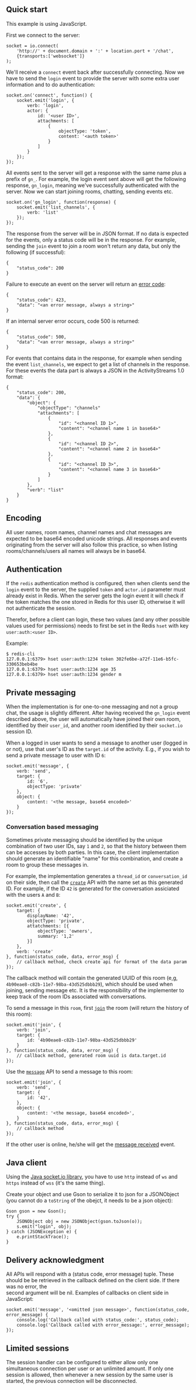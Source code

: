 ## Quick start

This example is using JavaScript.

First we connect to the server:

    socket = io.connect(
        'http://' + document.domain + ':' + location.port + '/chat', 
        {transports:['websocket']}
    );

We'll receive a `connect` event back after successfully connecting. Now we have to send the `login` event to provide the
server with some extra user information and to do authentication:

    socket.on('connect', function() {
        socket.emit('login', {
            verb: 'login',
            actor: {
                id: '<user ID>',
                attachments: [
                    {
                        objectType: 'token',
                        content: '<auth token>'
                    }
                ]
            }
        });
    });
    
All events sent to the server will get a response with the same name plus a prefix of `gn_`. For example, the login 
event sent above will get the following response, `gn_login`, meaning we've successfully authenticated with the server.
Now we can start joining rooms, chatting, sending events etc.

    socket.on('gn_login', function(response) {
        socket.emit('list_channels', {
            verb: 'list'
        });
    });
    
The response from the server will be in JSON format. If no data is expected for the events, only a status code will be
in the response. For example, sending the `join` event to join a room won't return any data, but only the following
(if successful):

    {
        "status_code": 200
    }
    
Failure to execute an event on the server will return an [error code](api.md#error-codes):

    {
        "status_code": 423,
        "data": "<an error message, always a string>"
    }
    
If an internal server error occurs, code 500 is returned:

    {
        "status_code": 500,
        "data": "<an error message, always a string>"
    }
    
For events that contains data in the response, for example when sending the event `list_channels`, we expect to get a list
of channels in the response. For these events the data part is always a JSON in the ActivityStreams 1.0 format:

    {
        "status_code": 200,
        "data": {       
            "object": {
                "objectType": "channels"
                "attachments": [
                    {
                        "id": "<channel ID 1>",
                        "content": "<channel name 1 in base64>"
                    },
                    {
                        "id": "<channel ID 2>",
                        "content": "<channel name 2 in base64>"
                    },
                    {
                        "id": "<channel ID 3>",
                        "content": "<channel name 3 in base64>"
                    }
                ]
            },
            "verb": "list"
        }
    }

## Encoding

All user names, room names, channel names and chat messages are expected to be base64 encoded unicode strings. All
responses and events originating from the server will also follow this practice, so when listing rooms/channels/users
all names will always be in base64.

## Authentication

If the `redis` authentication method is configured, then when clients send the `login` event to the server, the
supplied `token` and `actor.id` parameter must already exist in Redis. When the server gets the login event it will
check if the token matches the one stored in Redis for this user ID, otherwise it will not authenticate the session.

Therefor, before a client can login, these two values (and any other possible values used for permissions) needs to
first be set in the Redis `hset` with key `user:auth:<user ID>`.

Example:

    $ redis-cli
    127.0.0.1:6379> hset user:auth:1234 token 302fe6be-a72f-11e6-b5fc-330653beb4be
    127.0.0.1:6379> hset user:auth:1234 age 35
    127.0.0.1:6379> hset user:auth:1234 gender m

## Private messaging

When the implementation is for one-to-one messaging and not a group chat, the usage is slightly different. After 
having received the `gn_login` event described above, the user will automatically have joined their own room, 
identified by their `user_id`, and another room identified by their `socket.io` session ID.

When a logged in user wants to send a message to another user (logged in or not), use that user's ID as the
`target.id` of the activity. E.g., if you wish to send a private message to user with ID `6`:

    socket.emit('message', {
        verb: 'send',
        target: {
            id: '6',
            objectType: 'private'
        },
        object: {
            content: '<the message, base64 encoded>'
        }
    });

### Conversation based messaging

Sometimes private messaging should be identified by the unique combination of two user IDs, say `1` and `2`, so
that the history between them can be accesses by both parties. In this case, the client implementation should
generate an identifiable "name" for this combination, and create a room to group these messages in. 

For example, the implementation generates a `thread_id` or `conversation_id` on their side, then call the
[`create`](api.md#create) API with the name set as this generated ID. For example, if the ID `42` is generated 
for the conversation assiciated with the users `A` and `B`:

    socket.emit('create', {
        target: {
            displayName: '42',
            objectType: 'private',
            attatchments: [{
                objectType: 'owners',
                summary: '1,2'
            }]
        },
        verb: 'create'
    }, function(status_code, data, error_msg) {
        // callback method, check create api for format of the data param
    });

The callback method will contain the generated UUID of this room (e,g, `4b90eae8-c82b-11e7-98ba-43d525dbbb29`), 
which should be used when joining, sending message etc. It is the responsibility of the implementer to keep track 
of the room IDs associated with conversations.

To send a message in this `room`, first [`join`](api.md#join) the room (will return the history of this room):

    socket.emit('join', {
        verb: 'join',
        target: {
            id: '4b90eae8-c82b-11e7-98ba-43d525dbbb29'
        }
    }, function(status_code, data, error_msg) {
        // callback method, generated room uuid is data.target.id
    });

Use the [`message`](api.md#message) API to send a message to this room:

    socket.emit('join', {
        verb: 'send',
        target: {
            id: '42',
        },
        object: {
            content: '<the message, base64 encoded>',
        }
    }, function(status_code, data, error_msg) {
        // callback method
    });

If the other user is online, he/she will get the [message received](events.md#message-received) event.

## Java client

Using the [Java socket.io library](https://github.com/socketio/socket.io-client-java), you have to use `http` 
instead of `ws` and `https` instead of `wss` (it's the same thing).

Create your object and use Gson to serialize it to json for a JSONObject (you cannot do a `toString` of the 
obejct, it needs to be a json object):

    Gson gson = new Gson();
    try {
        JSONObject obj = new JSONObject(gson.toJson(o));
        s.emit("login", obj);
    } catch (JSONException e) {
        e.printStackTrace();
    }

## Delivery acknowledgment

All APIs will respond with a (status code, error message) tuple. These should be be 
retrieved in the callback defined on the client side. If there was no error, the  
second argument will be nil. Examples of callbacks on client side in JavaScript:

    socket.emit('message', '<omitted json message>', function(status_code, error_message) {
        console.log('Callback called with status_code:', status_code);
        console.log('Callback called with error_message:', error_message);
    });  

## Limited sessions

The session handler can be configured to either allow only one simultaneous connection per user or
an unlimited amount. If only one session is allowed, then whenever a new session by the same user
is started, the previous connection will be disconnected.

